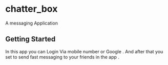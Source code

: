 # chatter_box
A messaging Application 

## Getting Started
In this app you can Login Via mobile number or Google . And after that you set to send fast messaging to your friends in the app .
